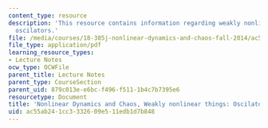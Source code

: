 ```yaml
---
content_type: resource
description: 'This resource contains information regarding weakly nonlinear things:
  oscilators.'
file: /media/courses/18-385j-nonlinear-dynamics-and-chaos-fall-2014/ac55ab241cc3332609e511edb1d7b848_MIT18_385JF14_nonoscilatrs.pdf
file_type: application/pdf
learning_resource_types:
- Lecture Notes
ocw_type: OCWFile
parent_title: Lecture Notes
parent_type: CourseSection
parent_uid: 879c013e-e6bc-f496-f511-1b4c7b7395e6
resourcetype: Document
title: 'Nonlinear Dynamics and Chaos, Weakly nonlinear things: Oscilators'
uid: ac55ab24-1cc3-3326-09e5-11edb1d7b848
---
```

